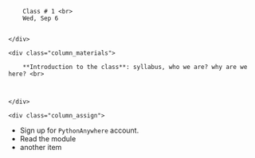 

<div class="lecture1">
    <div class="column_date">
        
        Class # 1 <br> 
        Wed, Sep 6 
        
        
    </div>
    
    <div class="column_materials">
        
        **Introduction to the class**: syllabus, who we are? why are we here? <br>
         
        
        
    </div>
    
    <div class="column_assign">
        
- Sign up for `PythonAnywhere` account.
- Read the module   
- another item      
    </div>
    
</div>

